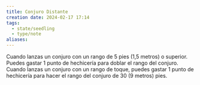 ```yaml
---
title: Conjuro Distante
creation date: 2024-02-17 17:14
tags:
  - state/seedling
  - type/note
aliases:
---
```

Cuando lanzas un conjuro con un rango de 5 pies (1,5 metros) o superior. Puedes gastar 1 punto de hechicería para doblar el rango del conjuro. Cuando lanzas un conjuro con un rango de toque, puedes gastar 1 punto de hechicería para hacer el rango del conjuro de 30 (9 metros) pies.



